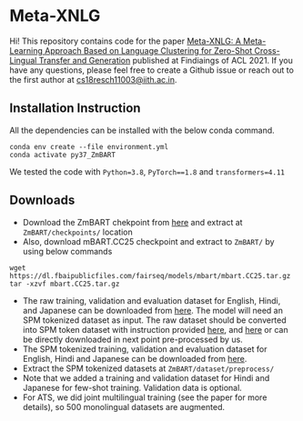 # Meta-XNLG

Hi! This repository contains code for the paper [Meta-XNLG: A Meta-Learning Approach Based on Language Clustering for Zero-Shot Cross-Lingual Transfer and Generation](https://aclanthology.org/2022.findings-acl.24.pdf) published at Findiaings of ACL 2021. If you have any questions, please feel free to create a Github issue or reach out to the first author at <cs18resch11003@iith.ac.in>.

## Installation Instruction
All the dependencies can be installed with the below conda command.

``` 
conda env create --file environment.yml
conda activate py37_ZmBART
``` 
We tested the code with ```Python=3.8```, ```PyTorch==1.8``` and ```transformers=4.11```

## Downloads

- Download the ZmBART chekpoint from [here](https://drive.google.com/drive/folders/1k9Usn2vc7C4SOndJ_9vjYMUEqqyLVttn?usp=sharing) and extract at ```ZmBART/checkpoints/``` location
- Also, download mBART.CC25 checkpoint and extract to ```ZmBART/``` by using below commands
```
wget https://dl.fbaipublicfiles.com/fairseq/models/mbart/mbart.CC25.tar.gz
tar -xzvf mbart.CC25.tar.gz
```
- The raw training, validation and evaluation dataset for English, Hindi, and Japanese can be downloaded from [here](https://drive.google.com/drive/folders/1tW8BmYIa9U1KOjIIaT5VX3UUIowHoCiA?usp=sharing). The model will need an SPM tokenized dataset as input. The raw dataset should be converted into SPM token dataset with instruction provided [here](https://github.com/pytorch/fairseq/blob/master/examples/mbart/README.md#bpe-data-1), and [here](https://tmramalho.github.io/science/2020/06/10/fine-tune-neural-translation-models-with-mBART/) or can be directly downloaded in next point pre-processed by us.  
- The SPM tokenized training, validation and evaluation dataset for English, Hindi and Japanese can be downloaded from [here](https://drive.google.com/drive/folders/1tVX6VtTRadCi1bjsORw7vVSi8ygVUsao?usp=sharing).
- Extract the SPM tokenized datasets at ```ZmBART/dataset/preprocess/``` 
- Note that we added a training and validation dataset for Hindi and Japanese for few-shot training. Validation data is optional.
- For ATS, we did joint multilingual training (see the paper for more details), so 500 monolingual datasets are augmented.
